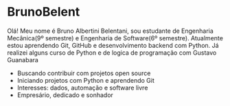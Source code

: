 # BrunoBelent

Olá!  Meu nome é Bruno Albertini Belentani, sou estudante de Engenharia Mecânica(9º semestre) e Engenharia de Software(6º semestre). 
Atualmente estou aprendendo Git, GitHub e desenvolvimento backend com Python. Já realizei alguns curso de Python e de logica de programação com Gustavo Guanabara 

-  Buscando contribuir com projetos open source 
-  Iniciando projetos com Python e aprendendo Git
-  Interesses: dados, automação e software livre
-  Empresário, dedicado e sonhador
